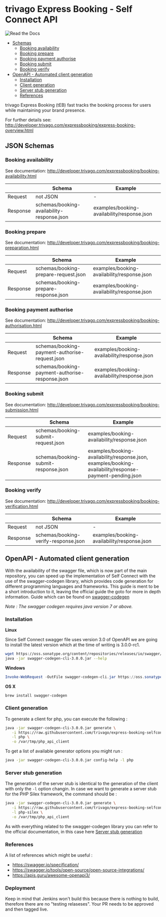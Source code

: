 # trivago Express Booking - Self Connect API

![Read the Docs](http://img.shields.io/badge/Read%20the-Docs-blue.svg)

- [Schemas](#schemas)
  - [Booking availability](#booking-availability)
  - [Booking prepare](#booking-prepare)
  - [Booking payment authorise](#booking-payment-authorise)
  - [Booking submit](#booking-submit)
  - [Booking verify](#booking-verify)
- [OpenAPI - Automated client generation](#openapi---automated-client-generation)
  - [Installation](#installation)
  - [Client generation](#client-generation)
  - [Server stub generation](#server-stub-generation)
  - [References](#references)

trivago Express Booking (tEB) fast tracks the booking process for users while maintaining your brand presence.

For further details see:
http://developer.trivago.com/expressbooking/express-booking-overview.html


## JSON Schemas

### Booking availability

See documentation: http://developer.trivago.com/expressbooking/booking-availability.html

|               | Schema         | Example  |
| ------------- | -------------- | -------- |
| Request       | not JSON       | -        |
| Response      | schemas/booking-availability-response.json | examples/booking-availability/response.json |


### Booking prepare

See documentation: http://developer.trivago.com/expressbooking/booking-preparation.html

|               | Schema        | Example  |
| ------------- | ------------- | -------- |
| Request       | schemas/booking-prepare-request.json  | examples/booking-availability/response.json |
| Response      | schemas/booking-prepare-response.json | examples/booking-availability/response.json |


### Booking payment authorise

See documentation: http://developer.trivago.com/expressbooking/booking-authorisation.html

|               | Schema        | Example  |
| ------------- | ------------- | -------- |
| Request       | schemas/booking-payment-authorise-request.json  | examples/booking-availability/response.json |
| Response      | schemas/booking-payment-authorise-response.json | examples/booking-availability/response.json |


### Booking submit

See documentation: http://developer.trivago.com/expressbooking/booking-submission.html

|               | Schema        | Example  |
| ------------- | ------------- | -------- |
| Request       | schemas/booking-submit-request.json  | examples/booking-availability/response.json |
| Response      | schemas/booking-submit-response.json | examples/booking-availability/response.json, examples/booking-availability/response-payment-pending.json |


### Booking verify

See documentation: http://developer.trivago.com/expressbooking/booking-verification.html

|               | Schema        | Example  |
| ------------- | ------------- | -------- |
| Request       | not JSON      | -        |
| Response      | schemas/booking-verify-response.json | examples/booking-availability/response.json |


## OpenAPI - Automated client generation

With the availability of the swagger file, which is now part of the main repository, you can speed up the implementation of Self Connect
with the use of the swagger-codegen library, which provides code generation for different programming languages and frameworks.
This guide is ment to be a short introduction to it, leaving the official guide the goto for more in depth information.
Guide which can be found on [swagger-codegen](https://github.com/swagger-api/swagger-codegen)

*Note : The swagger codegen requires java version 7 or above.* 


### Installation

**Linux**

Since Self Connect swagger file uses version 3.0 of OpenAPI we are going to install the latest version which at the time of writing is 
3.0.0-rc1.
```bash
wget https://oss.sonatype.org/content/repositories/releases/io/swagger/codegen/v3/swagger-codegen-cli/3.0.0/swagger-codegen-cli-3.0.0.jar
java -jar swagger-codegen-cli-3.0.0.jar --help
```

**Windows**
```PowerShell
Invoke-WebRequest -OutFile swagger-codegen-cli.jar https://oss.sonatype.org/content/repositories/releases/io/swagger/codegen/v3/swagger-codegen-cli/3.0.0/swagger-codegen-cli-3.0.0.jar
```

**OS X**

```bash
brew install swagger-codegen
```


### Client generation

To generate a client for php, you can execute the following :

```bash
java -jar swagger-codegen-cli-3.0.0.jar generate \
   -i https://raw.githubusercontent.com/trivago/express-booking-selfconnect-api/master/open-api.json \
   -l php \
   -o /var/tmp/php_api_client
```

To get a list of available generator options you might run :

```bash
java -jar swagger-codegen-cli-3.0.0.jar config-help -l php
```


### Server stub generation

The generation of the server stub is identical to the generation of the client with only the `-l` option changin.
In case we want to generate a server stub for the PHP Silex framework, the command should be :

```bash
java -jar swagger-codegen-cli-3.0.0.jar generate \
   -i https://raw.githubusercontent.com/trivago/express-booking-selfconnect-api/master/open-api.json \
   -l php-silex \
   -o /var/tmp/php_api_client
```

As with everything related to the swagger-codegen library you can refer to the official documentation, in this case here
[Server stub generation](https://github.com/swagger-api/swagger-codegen/wiki/Server-stub-generator-HOWTO)


### References

A list of references which might be useful :

- https://swagger.io/specification/
- https://swagger.io/tools/open-source/open-source-integrations/
- https://apis.guru/awesome-openapi3/

### Deployment
Keep in mind that Jenkins won't build this because there is nothing to build, therefore there are no "testing relaseses". 
Your PR needs to be approved and then tagged live.
